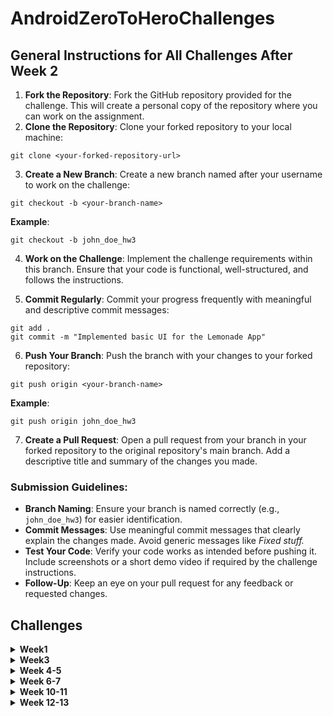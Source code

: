 # AndroidZeroToHeroChallenges

## General Instructions for All Challenges After Week 2
1. **Fork the Repository**:  Fork the GitHub repository provided for the challenge. This will create a personal copy of the repository where you can work on the assignment.
2. **Clone the Repository**:   Clone your forked repository to your local machine:

```
git clone <your-forked-repository-url>
```

3. **Create a New Branch**: Create a new branch named after your username to work on the challenge:

```
git checkout -b <your-branch-name>
```

**Example**:

```
git checkout -b john_doe_hw3
```

4. **Work on the Challenge**: Implement the challenge requirements within this branch. Ensure that your code is functional, well-structured, and follows the instructions.

5. **Commit Regularly**: Commit your progress frequently with meaningful and descriptive commit messages:
```
git add .
git commit -m "Implemented basic UI for the Lemonade App"
```
6. **Push Your Branch**: Push the branch with your changes to your forked repository:
```
git push origin <your-branch-name>
```

**Example**:
```
git push origin john_doe_hw3
```

7. **Create a Pull Request**: Open a pull request from your branch in your forked repository to the original repository's main branch. Add a descriptive title and summary of the changes you made.

### Submission Guidelines:
- **Branch Naming**: Ensure your branch is named correctly (e.g., `john_doe_hw3`) for easier identification.
- **Commit Messages**: Use meaningful commit messages that clearly explain the changes made. Avoid generic messages like *Fixed stuff.*
- **Test Your Code**: Verify your code works as intended before pushing it. Include screenshots or a short demo video if required by the challenge instructions.
- **Follow-Up**: Keep an eye on your pull request for any feedback or requested changes.

## Challenges

<details>
  <summary><b> Week1 </b></summary>

  ### Basic

   1. Commend-Line Calculator
      - [Question](https://github.com/ozlembasabakar/AndroidZeroToHeroChallenges/blob/main/commendLineCalculator/basic/Commend-Line%20Calculator.md)
      - [Solution](https://github.com/ozlembasabakar/AndroidZeroToHeroChallenges/blob/main/commendLineCalculator/basic/commandLineCalculator.kt)

   2. Number Guessing Game
      - [Question](https://github.com/ozlembasabakar/AndroidZeroToHeroChallenges/blob/main/numberGuessingGame/basic/Number%20Guess%C4%B1ng%20Game.md)
      - [Solution](https://github.com/ozlembasabakar/AndroidZeroToHeroChallenges/blob/main/numberGuessingGame/basic/guessTheNumber.kt)

  ### Advanced

1. Commend-Line Calculator
   - [Question](https://github.com/ozlembasabakar/AndroidZeroToHeroChallenges/blob/main/commendLineCalculator/advanced/Advanced%20Command-Line%20Calculator.md)
   - [Solution](https://github.com/ozlembasabakar/AndroidZeroToHeroChallenges/blob/main/commendLineCalculator/advanced/advancedCalculator.kt)

2. Number Guessing Game
   - [Question](https://github.com/ozlembasabakar/AndroidZeroToHeroChallenges/blob/main/numberGuessingGame/advanced/Advanced%20Number%20Guessging%20Game.md)
   - [Solution](https://github.com/ozlembasabakar/AndroidZeroToHeroChallenges/blob/main/numberGuessingGame/basic/guessTheNumber.kt)
  
</details>

<details>
   
<summary><b> Week3 </b></summary>

  ### Basic

   1. Dice Roller App
      - [Question](https://github.com/ozlembasabakar/AndroidZeroToHeroChallenges/blob/main/week3/diceRoller/Dice%20Roller%20App.md)
   
   2. Lemonade App
      - [Question](https://github.com/ozlembasabakar/AndroidZeroToHeroChallenges/blob/main/week3/lemonade/Lemonade%20App.md)

  ### Advanced

1. Random Color Generator App
   - [Question](https://github.com/ozlembasabakar/AndroidZeroToHeroChallenges/blob/main/week3/randomColorGenerator/Random%20Color%20Generator%20App.md)

2. Tip Calculator App
   - [Question](https://github.com/ozlembasabakar/AndroidZeroToHeroChallenges/blob/main/week3/tipCalculator/Tip%20Calculator%20App.md)
 
</details>

<details>
  <summary><b> Week 4-5 </b></summary>

   1. [ChatApp](https://github.com/ozlembasabakar/AndroidZeroToHeroChallenges/blob/main/week4-5/ChatApp.md)

   2. [FoodDeliveryApp](https://github.com/ozlembasabakar/AndroidZeroToHeroChallenges/blob/main/week4-5/FoodDeliveryApp.md)

   3. [SocialMediaApp](https://github.com/ozlembasabakar/AndroidZeroToHeroChallenges/blob/main/week4-5/SocialMediaApp.md)
</details>

<details>
  <summary><b> Week 6-7 </b></summary>
  
  - [NavigationImplementation](https://github.com/ozlembasabakar/AndroidZeroToHeroChallenges/blob/main/week%206-7/NavigationImplementation.md)
</details>

<details>
  <summary><b> Week 10-11 </b></summary>
  
  - [RecyclerViewImplementation](https://github.com/ozlembasabakar/AndroidZeroToHeroChallenges/blob/main/week%2010-11/RecyclerViewImplementation.md)
</details>

<details>
  <summary><b> Week 12-13 </b></summary>
  
  - [ArchitectureImplementation](https://github.com/ozlembasabakar/AndroidZeroToHeroChallenges/blob/main/week%2012-13/ArchitectureImplementation.md)
</details>
